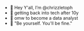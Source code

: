 - 👋 Hey Y'all, I’m @chrizzletoph
- 👀 getting back into tech after 10y
- 🌱 omw to become a data analyst
- 💞️ "Be yourself. You'll be fine."

<!---
chrizzletoph/chrizzletoph is a ✨ special ✨ repository because its `README.md` (this file) appears on your GitHub profile.
You can click the Preview link to take a look at your changes.
--->
